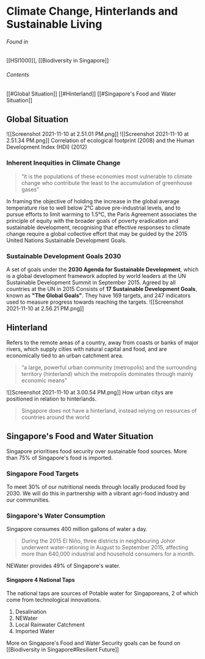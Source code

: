 # Climate Change, Hinterlands and Sustainable Living
###### Found in
[[HSI1000]], [[Biodiversity in Singapore]]
###### Contents
[[#Global Situation]]
[[#Hinterland]]
[[#Singapore's Food and Water Situation]]
## Global Situation
![[Screenshot 2021-11-10 at 2.51.01 PM.png]]
![[Screenshot 2021-11-10 at 2.51.34 PM.png]]
Correlation of ecological footprint (2008) and the Human Development Index (HDI) (2012)
### Inherent Inequities in Climate Change
>“it is the populations of these economies most vulnerable to climate change who contribute the least to the accumulation of greenhouse gases”

In framing the objective of holding the increase in the global average temperature rise to well below 2°C above pre-industrial levels, and to pursue efforts to limit warming to 1.5°C,
the Paris Agreement associates the principle of equity with the broader goals of poverty eradication and sustainable development,
recognising that effective responses to climate change require a global collective effort that may be guided by the 2015 United Nations Sustainable Development Goals.
### Sustainable Development Goals 2030
A set of goals under the **2030 Agenda for Sustainable Development**, which is a global development framework adopted by world leaders at the UN Sustainable Development Summit in September 2015.
Agreed by all countries at the UN in 2015
Consists of **17 Sustainable Development Goals**, known as **"The Global Goals"**. They have 169 targets, and 247 indicators used to measure progress towards reaching the targets.
![[Screenshot 2021-11-10 at 2.56.21 PM.png]]
## Hinterland
Refers to the remote areas of a country, away from coasts or banks of major rivers, which supply cities with natural capital and food, and are economically tied to an urban catchment area.
>“a large, powerful urban community (metropolis) and the
surrounding territory (hinterland) which the metropolis
dominates through mainly economic means”

![[Screenshot 2021-11-10 at 3.00.54 PM.png]]
How urban citys are positioned in relation to hinterlands.
>Singapore does not have a hinterland, instead relying on resources of countries around the world
## Singapore's Food and Water Situation
Singapore prioritises food security over sustainable food sources.
More than 75% of Singapore's food is imported.
### Singapore Food Targets
To meet 30% of our nutritional needs through locally produced food by 2030. We will do this in partnership with a vibrant agri-food industry and our communities.
### Singapore's Water Consumption
Singapore consumes 400 million gallons of water a day.
>During the 2015 El Niño, three districts in neighbouring Johor underwent water-rationing in August to September 2015, affecting more than 640,000 industrial and household consumers for a month.

NEWater provides 49% of Singapore's water.
#### Singapore 4 National Taps
The national taps are sources of Potable water for Singaporeans, 2 of which come from technological innovations.
1. Desalination
2. NEWater
3. Local Rainwater Catchment
4. Imported Water

More on Singapore's Food and Water Security goals can be found on [[Biodiversity in Singapore#Resilient Future]]